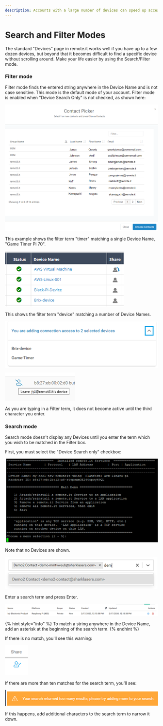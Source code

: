 ```yaml
---
description: Accounts with a large number of devices can speed up access using this mode
---
```


# Search and Filter Modes

The standard "Devices" page in remote.it works well if you have up to a few dozen devices, but beyond that it becomes difficult to find a specific device without scrolling around.  Make your life easier by using the Search/Filter mode.

### Filter mode

Filter mode finds the entered string anywhere in the Device Name and is not case sensitive.  This mode is the default mode of your account.   Filter mode is enabled when "Device Search Only" is not checked, as shown here:

![](../../../.gitbook/assets/image%20%28246%29.png)

This example shows the filter term "timer" matching a single Device Name, "Game Timer Pi 70".

![](../../../.gitbook/assets/image%20%28412%29.png)

This shows the filter term "device" matching a number of Device Names.

![](../../../.gitbook/assets/image%20%28297%29.png)

![](../../../.gitbook/assets/image%20%2857%29.png)

As you are typing in a Filter term, it does not become active until the third character you enter.

### Search mode

Search mode doesn't display any Devices until you enter the term which you wish to be matched in the Filter box.

First, you must select the "Device Search only" checkbox:

![](../../../.gitbook/assets/image%20%28354%29.png)

Note that no Devices are shown.

![](../../../.gitbook/assets/image%20%28149%29.png)

Enter a search term and press Enter.  

![](../../../.gitbook/assets/image%20%28349%29.png)

{% hint style="info" %}
To match a string anywhere in the Device Name, add an asterisk at the beginning of the search term.
{% endhint %}

If there is no match, you'll see this warning:

![](../../../.gitbook/assets/image%20%28163%29.png)

If there are more than ten matches for the search term, you'll see:

![](../../../.gitbook/assets/image%20%2843%29.png)

If this happens, add additional characters to the search term to narrow it down.

